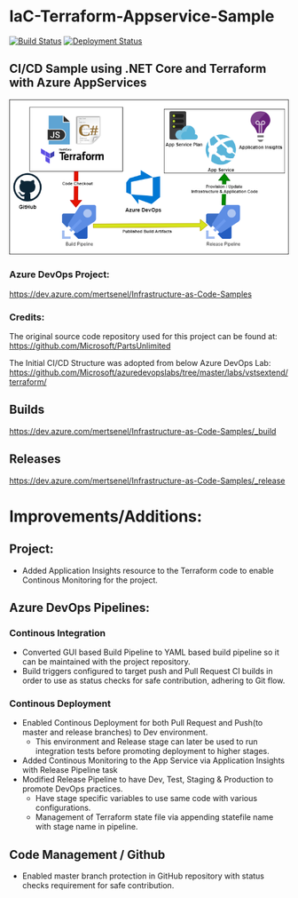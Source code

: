 # IaC-Terraform-Appservice-Sample

[![Build Status](https://dev.azure.com/mertsenel/Infrastructure-as-Code-Samples/_apis/build/status/MertSenel.iac-terraform-appservice-sample?branchName=master)](https://dev.azure.com/mertsenel/Infrastructure-as-Code-Samples/_build/latest?definitionId=2&branchName=master) [![Deployment Status](https://vsrm.dev.azure.com/mertsenel/_apis/public/Release/badge/2bffee41-9bcd-41f2-a297-352aba60e0dd/1/1)](https://vsrm.dev.azure.com/mertsenel/_apis/public/Release/badge/2bffee41-9bcd-41f2-a297-352aba60e0dd/1/1) 

## CI/CD Sample using .NET Core and Terraform with Azure AppServices

![Alt text](README-Resources/featured.png?raw=true "IaC-Terraform-Appservice-Sample")

### Azure DevOps Project: 
https://dev.azure.com/mertsenel/Infrastructure-as-Code-Samples

### Credits:

The original source code repository used for this project can be found at: https://github.com/Microsoft/PartsUnlimited

The Initial CI/CD Structure was adopted from below Azure DevOps Lab: https://github.com/Microsoft/azuredevopslabs/tree/master/labs/vstsextend/terraform/
## Builds
https://dev.azure.com/mertsenel/Infrastructure-as-Code-Samples/_build
## Releases
https://dev.azure.com/mertsenel/Infrastructure-as-Code-Samples/_release

# Improvements/Additions:

## Project:
- Added Application Insights resource to the Terraform code to enable Continous Monitoring for the project. 

## Azure DevOps Pipelines:
### Continous Integration
- Converted GUI based Build Pipeline to YAML based build pipeline so it can be maintained with the project repository.
- Build triggers configured to target push and Pull Request CI builds in order to use as status checks for safe contribution, adhering to Git flow. 
### Continous Deployment
- Enabled Continous Deployment for both Pull Request and Push(to master and release branches) to Dev environment. 
  - This environment and Release stage can later be used to run integration tests before promoting deployment to higher stages.  
- Added Continous Monitoring to the App Service via Application Insights with Release Pipeline task
- Modified Release Pipeline to have Dev, Test, Staging & Production to promote DevOps practices. 
  - Have stage specific variables to use same code with various configurations.
  - Management of Terraform state file via appending statefile name with stage name in pipeline.

## Code Management / Github
- Enabled master branch protection in GitHub repository with status checks requirement for safe contribution. 

